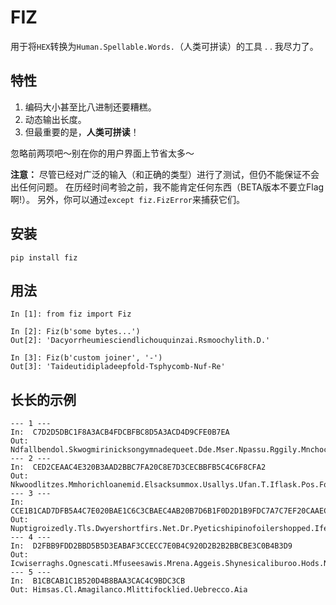 # FIZ

用于将`HEX`转换为`Human.Spellable.Words.`（人类可拼读）的工具 . . 我尽力了。

## 特性

1. 编码大小甚至比八进制还要糟糕。
2. 动态输出长度。
3. 但最重要的是，**人类可拼读**！

忽略前两项吧～别在你的用户界面上节省太多～

**注意：**
尽管已经对广泛的输入（和正确的类型）进行了测试，但仍不能保证不会出任何问题。
在历经时间考验之前，我不能肯定任何东西（BETA版本不要立Flag啊!）。
另外，你可以通过`except fiz.FizError`来捕获它们。

## 安装

    pip install fiz

## 用法

``` jupyter
In [1]: from fiz import Fiz

In [2]: Fiz(b'some bytes...')
Out[2]: 'Dacyorrheumiesciendlichouquinzai.Rsmoochylith.D.'

In [3]: Fiz(b'custom joiner', '-')
Out[3]: 'Taideutidipladeepfold-Tsphycomb-Nuf-Re'
```

## 长长的示例

```
--- 1 ---
In:  C7D2D5DBC1F8A3ACB4FDCBFBC8D5A3ACD4D9CFE0B7EA
Out: Ndfallbendol.Skwogmirinicksongymnadequeet.Dde.Mser.Npassu.Rggily.Mnchoce
--- 2 ---
In:  CED2CEAAC4E320B3AAD2BBC7FA20C8E7D3CECBBFB5C4C6F8CFA2
Out: Nkwoodlitzes.Mmhorichloanemid.Elsacksummox.Usallys.Ufan.T.Iflask.Pos.Foxshipfe
--- 3 ---
In:  CCE1B1CAD7DFB5A4C7E020BAE1C6C3CBAEC4AB20B7D6B1F0D2D1B9FDC7A7C7EF20CAAEC0EFC7EFD2B6BAEC20D6B4B1CABBADCCC4CEAABEFDC1F420CAB1B9E2C8E7C1F7CBAE20B5E3B5E3B0A7B3EE20BDF1CFA6BFD5D2D0D0A1C2A520BEB2BFB4BAD3B1DFBFDDC1F820C8D4BFC9BCFBBEFDB7F1
Out: Nuptigroizedly.Tls.Dwyershortfirs.Net.Dr.Pyeticshipinofoilershopped.Ifehol.Pbonedly.Islesplin.Aeohippro.Ddlieshit.Hemphysnowts.Fuz.Tl.Dulan.Ilts.Osspromemoiredackeersty.Hfoe.Sknessly.Ann.Abag.Tredoximoblershedhandybonehowleecelicerioleums.Auked.Cquopersabdacistabdosimumly.Mstrail.Ormidomy.Ilotumta.Cnotiza.Tapmongcourebreadnut.Cogwooleye.Fedomizil.Dl.Fnullbit.Bi
--- 4 ---
In:  D2FBB9FDD2BBD5B5D3EABAF3CCECC7E0B4C920D2B2B2BBCBE3C0B4B3D9
Out: Icwiserraghs.Ognescati.Mfuseesawis.Mrena.Aggeis.Shynesicaliburoo.Hods.Nff.Ainworl.Aec
--- 5 ---
In:  B1CBCAB1C1B520D4B8BAA3CAC4C9BDC3CB
Out: Himsas.Cl.Amagilanco.Mlittifocklied.Uebrecco.Aia
```